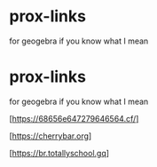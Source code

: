# prox-links
for geogebra if you know what I mean

# prox-links
for geogebra if you know what I mean

[https://68656e647279646564.cf/]

[https://cherrybar.org]

[https://br.totallyschool.gq] 
